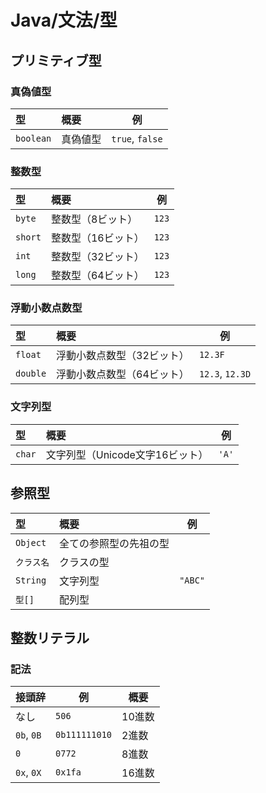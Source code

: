 # Java/文法/型

## プリミティブ型

### 真偽値型

| 型        | 概要     | 例              |
| :-------- | :------- | --------------- |
| `boolean` | 真偽値型 | `true`, `false` |

### 整数型

| 型      | 概要               | 例    |
| :------ | :----------------- | ----- |
| `byte`  | 整数型（8ビット）  | `123` |
| `short` | 整数型（16ビット） | `123` |
| `int`   | 整数型（32ビット） | `123` |
| `long`  | 整数型（64ビット） | `123` |

### 浮動小数点数型

| 型       | 概要                       | 例              |
| :------- | :------------------------- | --------------- |
| `float`  | 浮動小数点数型（32ビット） | `12.3F`         |
| `double` | 浮動小数点数型（64ビット） | `12.3`, `12.3D` |

### 文字列型

| 型     | 概要                            | 例    |
| :----- | :------------------------------ | ----- |
| `char` | 文字列型（Unicode文字16ビット） | `'A'` |

## 参照型

| 型         | 概要                   | 例      |
| :--------- | :--------------------- | ------- |
| `Object`   | 全ての参照型の先祖の型 |         |
| `クラス名` | クラスの型             |         |
| `String`   | 文字列型               | `"ABC"` |
| `型[]`     | 配列型                 |         |

## 整数リテラル

### 記法

| 接頭辞     | 例            | 概要   |
| ---------- | ------------- | ------ |
| なし       | `506`         | 10進数 |
| `0b`, `0B` | `0b111111010` | 2進数  |
| `0`        | `0772`        | 8進数  |
| `0x`, `0X` | `0x1fa`       | 16進数 |

